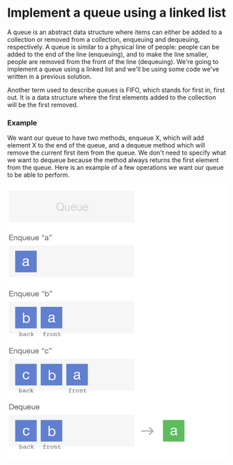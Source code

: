 # Implement a queue using a linked list

A queue is an abstract data structure where items can either be added to a
collection or removed from a collection, enqueuing and dequeuing, respectively.
A queue is similar to a physical line of people: people can be added to the
end of the line (enqueuing), and to make the line smaller, people are removed
from the front of the line (dequeuing). We're going to implement a queue using
a linked list and we'll be using some code we've written in a previous
solution. 

Another term used to describe queues is FIFO, which stands for first in,
first out. It is a data structure where the first elements added to the
collection will be the first removed.

### Example

We want our queue to have two methods, enqueue X, which will add element X to
the end of the queue, and a dequeue method which will remove the current first
item from the queue. We don't need to specify what we want to dequeue because
the method always returns the first element from the queue. Here is an example
of a few operations we want our queue to be able to perform.

![Queue](queue.png)

